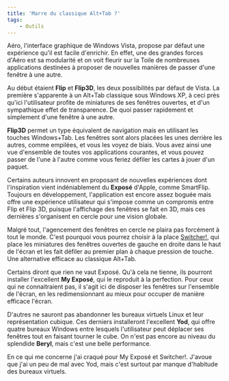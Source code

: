```yaml
---
title: 'Marre du classique Alt+Tab ?'
tags:
    - Outils
---
```


Aéro, l'interface graphique de Windows Vista, propose par défaut une expérience
qu'il est facile d'enrichir. En effet, une des grandes forces d'Aéro est sa
modularité et on voit fleurir sur la Toile de nombreuses applications destinées
à proposer de nouvelles manières de passer d'une fenêtre à une autre.

Au début étaient **Flip** et **Flip3D**, les deux possibilités par défaut de
Vista. La première s'apparente à un Alt+Tab classique sous Windows XP, à ceci
près qu'ici l'utilisateur profite de miniatures de ses fenêtres ouvertes, et
d'un sympathique effet de transparence. De quoi passer rapidement et simplement
d'une fenêtre à une autre.

**Flip3D** permet un type équivalent de navigation mais en utilisant les touches
Windows+Tab. Les fenêtres sont alors placées les unes derrière les autres, comme
empilées, et vous les voyez de biais. Vous avez ainsi une vue d'ensemble de
toutes vos applications courantes, et vous pouvez passer de l'une à l'autre
comme vous feriez défiler les cartes à jouer d'un paquet.

Certains auteurs innovent en proposant de nouvelles expériences dont
l'inspiration vient indéniablement du **Exposé** d'Apple, comme SmartFlip.
Toujours en développement, l'application est encore assez boguée mais offre une
expérience utilisateur qui s'impose comme un compromis entre Flip et Flip 3D,
puisque l'affichage des fenêtres se fait en 3D, mais ces dernières s'organisent
en cercle pour une vision globale.

Malgré tout, l'agencement des fenêtres en cercle ne plaira pas forcément à tout
le monde. C'est pourquoi vous pourrez choisir à la place
[Switcher!](http://insentient.net/), qui place les miniatures des fenêtres
ouvertes de gauche en droite dans le haut de l'écran et les fait défiler au
premier plan à chaque pression de touche. Une alternative efficace au classique
Alt+Tab.

Certains diront que rien ne vaut Exposé. Qu'à cela ne tienne, ils pourront
installer l'excellent **My Exposé**, qui le reproduit à la perfection. Pour ceux
qui ne connaitraient pas, il s'agit ici de disposer les fenêtres sur l'ensemble
de l'écran, en les redimensionnant au mieux pour occuper de manière efficace
l'écran.

D'autres ne sauront pas abandonner les bureaux virtuels Linux et leur
représentation cubique. Ces derniers installeront l'excellent **Yod**, qui offre
quatre bureaux Windows entre lesquels l'utilisateur peut déplacer ses fenêtres
tout en faisant tourner le cube. On n'est pas encore au niveau du splendide
**Beryl**, mais c'est une belle performance.

En ce qui me concerne j'ai craqué pour My Exposé et Switcher!. J'avoue que j'ai
un peu de mal avec Yod, mais c'est surtout par manque d'habitude des bureaux
virtuels.
